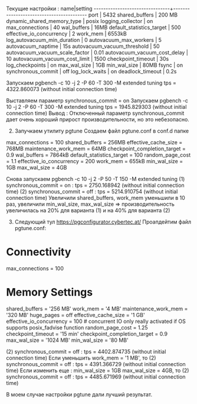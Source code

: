 Текущие настройки :
name|setting
--------------------------------+-----------------------------------------
port                           | 5432
shared_buffers                 | 200 MB
dynamic_shared_memory_type     | posix
logging_collector              | on
max_connections                | 40
wal_buffers                    | 16MB
default_statistics_target      | 500
effective_io_concurrency       | 2
work_mem                       | 6553kB
log_autovacuum_min_duration    | 0
autovacuum_max_workers         | 5
autovacuum_naptime             | 15s
autovacuum_vacuum_threshold    | 50
autovacuum_vacuum_scale_factor | 0.01
autovacuum_vacuum_cost_delay   | 10
autovacuum_vacuum_cost_limit   | 1500
checkpoint_timeout             | 30s
log_checkpoints                | on
max_wal_size                   | 1GB
min_wal_size                   | 80MB
fsync                          | on
synchronous_commit             | off
log_lock_waits                 | on
deadlock_timeout               | 0.2s

Запускаем  pgbench -c 10 -j 2 -P 60 -T 300 -M extended tuning
tps = 4322.860073 (without initial connection time)

Выставляем параметр synchronous_commit = on
Запускаем  pgbench -c 10 -j 2 -P 60 -T 300 -M extended tuning
tps = 1945.829303 (without initial connection time)
Вывод : Отключенный параметр synchronous_commit дает очень хороший прирост производительности, но это небезопасно.

2. Запучкаем утилиту pgtune
Создаем файл pgtune.conf в conf.d папке

max_connections = 100
shared_buffers = 256MB
effective_cache_size = 768MB
maintenance_work_mem = 64MB
checkpoint_completion_target = 0.9
wal_buffers = 7864kB
default_statistics_target = 100
random_page_cost = 1.1
effective_io_concurrency = 200
work_mem = 655kB
min_wal_size = 1GB
max_wal_size = 4GB

Снова запускаем pgbench -c 10 -j 2 -P 50 -T 150 -M extended tuning
 (1) synchronous_commit = on  : tps = 2750.168942 (without initial connection time)
 (2) synchronous_commit = off : tps = 5214.910754 (without initial connection time)
Увеличили shared_buffers, work_mem  уменьшили в 10 раз, увеличили  min_wal_size, max_wal_size  => 
производительность увеличилась на 20% для варианта (1) и на 40% для варианта (2)

3) Следующий тул https://pgconfigurator.cybertec.at/
Проапдейтим файл pgtune.conf:

# Connectivity
max_connections = 100
# Memory Settings
shared_buffers = '256 MB'
work_mem = '4 MB'
maintenance_work_mem = '320 MB'
huge_pages = off
effective_cache_size = '1 GB'
effective_io_concurrency = 100 # concurrent IO only really activated if OS supports posix_fadvise function
random_page_cost = 1.25
checkpoint_timeout  = '15 min'
checkpoint_completion_target = 0.9
max_wal_size = '1024 MB'
min_wal_size = '80 MB'

(2) synchronous_commit = off  : tps = 4402.874735 (without initial connection time)
Если уменьшить work_mem = '1 MB', то
             (2) synchronous_commit = off  : tps = 4391.366729 (without initial connection time)
Если изменить еще :
min_wal_size = 1GB
max_wal_size = 4GB, то 
             (2) synchronous_commit = off  : tps = 4485.671969 (without initial connection time)

В моем случае настройки pgtune дали лучший результат.
